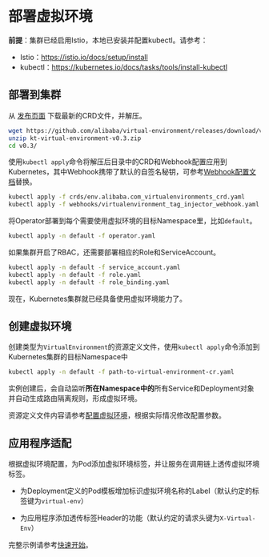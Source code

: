 # 部署虚拟环境

**前提**：集群已经启用Istio，本地已安装并配置kubectl。请参考：

- Istio：https://istio.io/docs/setup/install
- kubectl：https://kubernetes.io/docs/tasks/tools/install-kubectl

## 部署到集群

从 [发布页面](https://github.com/alibaba/virtual-environment/releases) 下载最新的CRD文件，并解压。

```bash
wget https://github.com/alibaba/virtual-environment/releases/download/v0.3/kt-virtual-environment-v0.3.zip
unzip kt-virtual-environment-v0.3.zip
cd v0.3/
```

使用`kubectl apply`命令将解压后目录中的CRD和Webhook配置应用到Kubernetes，其中Webhook携带了默认的自签名秘钥，可参考[Webhook配置文档](zh-cn/doc/webhook.md)替换。

```bash
kubectl apply -f crds/env.alibaba.com_virtualenvironments_crd.yaml
kubectl apply -f webhooks/virtualenvironment_tag_injector_webhook.yaml
```

将Operator部署到每个需要使用虚拟环境的目标Namespace里，比如`default`。

```bash
kubectl apply -n default -f operator.yaml
```

如果集群开启了RBAC，还需要部署相应的Role和ServiceAccount。

```bash
kubectl apply -n default -f service_account.yaml
kubectl apply -n default -f role.yaml
kubectl apply -n default -f role_binding.yaml
```

现在，Kubernetes集群就已经具备使用虚拟环境能力了。

## 创建虚拟环境

创建类型为`VirtualEnvironment`的资源定义文件，使用`kubectl apply`命令添加到Kubernetes集群的目标Namespace中

```bash
kubectl apply -n default -f path-to-virtual-environment-cr.yaml
```

实例创建后，会自动监听**所在Namespace中的**所有Service和Deployment对象并自动生成路由隔离规则，形成虚拟环境。

资源定义文件内容请参考[配置虚拟环境](zh-cn/doc/configuration.md)，根据实际情况修改配置参数。

## 应用程序适配

根据虚拟环境配置，为Pod添加虚拟环境标签，并让服务在调用链上透传虚拟环境标签。

- 为Deployment定义的Pod模板增加标识虚拟环境名称的Label（默认约定的标签键为`virtual-env`）

- 为应用程序添加透传标签Header的功能（默认约定的请求头键为`X-Virtual-Env`）

完整示例请参考[快速开始](zh-cn/doc/quickstart.md)。
